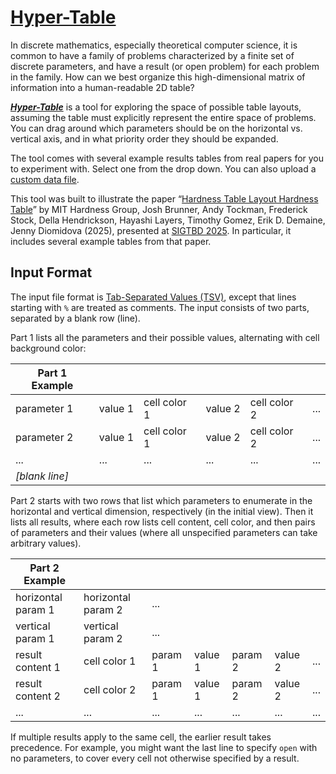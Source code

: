 # [Hyper-Table](https://65440-2023.github.io/hyper-table/)

In discrete mathematics, especially theoretical computer science,
it is common to have a family of problems characterized by a finite set of
discrete parameters, and have a result (or open problem) for each problem
in the family.  How can we best organize this high-dimensional matrix of
information into a human-readable 2D table?

[***Hyper-Table***](https://65440-2023.github.io/hyper-table/)
is a tool for exploring the space of possible table layouts,
assuming the table must explicitly represent the entire space of problems.
You can drag around which parameters should be on the horizontal vs. vertical
axis, and in what priority order they should be expanded.

The tool comes with several example results tables from real papers
for you to experiment with.  Select one from the drop down.
You can also upload a [custom data file](#input-format).

This tool was built to illustrate the paper
“[Hardness Table Layout Hardness Table](https://erikdemaine.org/papers/HardnessTables_SIGTBD2023/)”
by MIT Hardness Group, Josh Brunner, Andy Tockman, Frederick Stock, Della Hendrickson, Hayashi Layers, Timothy Gomez, Erik D. Demaine, Jenny Diomidova (2025),
presented at [SIGTBD 2025](http://sigtbd.csail.mit.edu/).
In particular, it includes several example tables from that paper.

## Input Format

The input file format is
[Tab-Separated Values (TSV)](https://en.wikipedia.org/wiki/Tab-separated_values),
except that lines starting with `%` are treated as comments.
The input consists of two parts, separated by a blank row (line).

Part 1 lists all the parameters and their possible values,
alternating with cell background color:

| Part 1 Example | | | | | |
|---|---|---|---|---|---|
| parameter 1 | value 1 | cell color 1 | value 2 | cell color 2 | ... |
| parameter 2 | value 1 | cell color 1 | value 2 | cell color 2 | ... |
| ... | ... | ... | ... | ... | ... |
| *[blank line]* | | | | | |

Part 2 starts with two rows that list which parameters to enumerate in the
horizontal and vertical dimension, respectively (in the initial view).
Then it lists all results, where each row lists cell content, cell color,
and then pairs of parameters and their values
(where all unspecified parameters can take arbitrary values).

| Part 2 Example | | | | | | |
|---|---|---|---|---|---|---|
| horizontal param 1 | horizontal param 2 | ... |
| vertical param 1 | vertical param 2 | ... |
| result content 1 | cell color 1 | param 1 | value 1 | param 2 | value 2 | ... |
| result content 2 | cell color 2 | param 1 | value 1 | param 2 | value 2 | ... |
| ... | ... | ... | ... | ... | ... | ... |

If multiple results apply to the same cell, the earlier result takes precedence.
For example, you might want the last line to specify `open` with no parameters,
to cover every cell not otherwise specified by a result.
